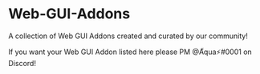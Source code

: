 # Web-GUI-Addons

A collection of Web GUI Addons created and curated by our community!

If you want your Web GUI Addon listed here please PM @A็qua⚡#0001 on Discord!
